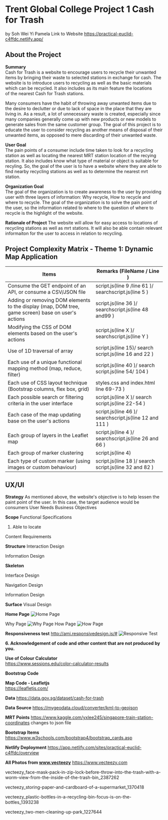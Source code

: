 # Trent Global College Project 1 Cash for Trash
by Soh Wei Yi Pamela
Link to Website https://practical-euclid-c4ffdc.netlify.app/

## About the Project 

**Summary**   
Cash for Trash is a website to encourage users to recycle their unwanted items by bringing their waste to selected stations in exchange for cash. The website is to introduce users to recycling as well as the basic materials which can be recycled. It also includes as its main feature the locations    
of the nearest Cash for Trash stations. 

Many consumers have the habit of throwing away unwanted items due to the desire to declutter or due to lack of space in the place that they are living in. As a result, a lot of unnecessary waste is created, especially since many companies generally come up with new products or new models to generate sales from the same customer group. The goal of this project is to educate the user to consider recycling as another means of disposal of their unwanted items, as opposed to mere discarding of their unwanted waste.

**User Goal**   
 The pain points of a consumer include time taken to look for a recycling station as well as locating the nearest MRT station location of the recying station. It also includes know what type of material or object is suitable for recyling. So, the goal of the user is to have a website where they are able to find nearby recycling stations as well as to determine the nearest mrt station. 

 **Organization Goal**   
 The goal of the organization is to create awareness to the user by providing user with three layers of information: Why recycle, How to recycle and where to recycle. The goal of the organization is to solve the pain point of the user, so the information related to where to the question of where to recycle is the highlight of the website. 

**Rationale of Project**
The website will allow for easy access to locations of recycling stations as well as mrt stations. It will also be able contain relevant informaiton for the user to access in relation to recycling. 

## Project Complexity Matrix - Theme 1: Dynamic Map Application

| Items      |Remarks (FileName / Line ) |
| ----------- | ----------- |
| Consume the GET endpoint of an API, or consume a CSV/JSON file     | script.js(line 9 /line 61 )/ searchscript.js(line 5 )    |
| Adding or removing DOM elements to the display (map, DOM tree, game screen) base on user's actions  | script.js(line 36 )/ searchscript.js(line 48 and99 )         |
| Modifying the CSS of DOM elements based on the user's actions | script.js(line X )/ searchscript.js(line Y ) |
| Use of 1D traversal of array |  script.js(line 15)/ search script.js(line 16 and 22 ) |
| Each use of a unique functional mapping method (map, reduce, filter) |  script.js(line 40 )/ search script.js(line 54/ 104 ) |
| Each use of CSS layout technique (Bootstrap columns, flex box, grid) |  styles.css and index.html line 69-73 ) |
| Each possible search or filtering criteria in the user interface |  script.js(line X )/ search script.js(line 22-54 ) |
| Each case of the map updating base on the user's actions | script.js(line 46 )/ searchscript.js(line 12 and 111 ) |
| Each group of layers in the Leaflet map | script.js(line 4 )/ searchscript.js(line 26 and 66 ) |
| Each group of marker clustering | script.js(line 4)|
| Each type of custom marker (using images or custom behaviour) | script.js(line 18 )/ search script.js(line 32 and 82 ) |

## UX/UI

**Strategy**
As mentioned above, the website's objective is to help lessen the paint point of the user. In this case, the target audience would be consumers
User Needs Business Objectives

**Scope**
Functional Specifications
1) Able to locate 


Content Requirements

**Structure**
Interaction Design 

Information Design 

**Skeleton**

Interface Design 

Navigation Design 

Information Design

**Surface**
Visual Design 

**Home Page**
![Home Page](./mockupimages/image1home.png)

Why Page
![Why Page](./mockupimages/image2how.png)
How Page
![How Page](./mockupimages/image3why.png)

**Responsiveness test**
http://ami.responsivedesign.is/#
![Responsive Test](/mockupimages/responsivetest.JPG)

**6. Acknowledgement of code and other content that are not produced by you.**

**Use of Colour Calculator**  
https://www.sessions.edu/color-calculator-results

**Bootstrap Code**  
<!-- Broiler template from Bootstap -->
<!-- https://getbootstrap.com/docs/4.5/getting-started/introduction/ -->

**Map Code - Leafletjs**  
https://leafletjs.com/

**Data**
https://data.gov.sg/dataset/cash-for-trash

**Data Source**
https://mygeodata.cloud/converter/kml-to-geojson

**MRT Points**
https://www.kaggle.com/yxlee245/singapore-train-station-coordinates
changes to json file


**Bootstrap Items**
https://www.w3schools.com/bootstrap4/bootstrap_cards.asp

**Netlify Deployment**
https://app.netlify.com/sites/practical-euclid-c4ffdc/overview


**All Photos from www.vecteezy**
https://www.vecteezy.com

vecteezy_face-mask-pack-in-zip-lock-before-throw-into-the-trash-with-a-worm-view-from-the-inside-of-the-trash-bin_2387262

vecteezy_storing-paper-and-cardboard-of-a-supermarket_1370418

vecteezy_plastic-bottles-in-a-recycling-bin-focus-is-on-the-bottles_1393238

vecteezy_two-men-cleaning-up-park_1227644
